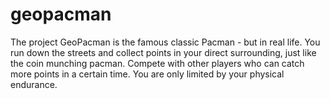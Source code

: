 geopacman
=========

The project GeoPacman is the famous classic Pacman - but in real life. You run down the streets and collect points in your direct surrounding, just like the coin munching pacman. Compete with other players who can catch more points in a certain time. You are only limited by your physical endurance.